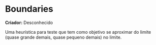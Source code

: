 # Boundaries

**Criador:** Desconhecido

Uma heurística para teste que tem como objetivo se aproximar do limite (quase grande demais, quase pequeno demais) no limite.